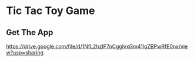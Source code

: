 # Tic Tac Toy Game

## Get The App
https://drive.google.com/file/d/1NfL2hzIF7oCgglvxGm41lqZBPwRfE0nx/view?usp=sharing

